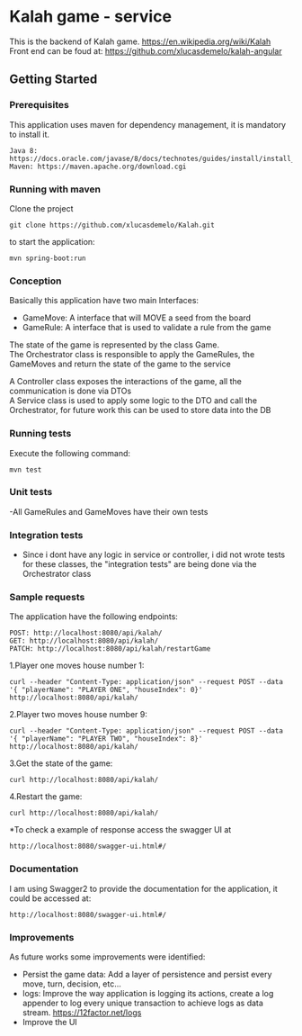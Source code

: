 # Kalah game - service

This is the backend of Kalah game. https://en.wikipedia.org/wiki/Kalah  
Front end can be foud at: https://github.com/xlucasdemelo/kalah-angular

## Getting Started

### Prerequisites

This application uses maven for dependency management, it is mandatory to install it.

```
Java 8: https://docs.oracle.com/javase/8/docs/technotes/guides/install/install_overview.html
Maven: https://maven.apache.org/download.cgi

```

### Running with maven

Clone the project

```
git clone https://github.com/xlucasdemelo/Kalah.git
```

to start the application:

```
mvn spring-boot:run
```

### Conception

Basically this application have two main Interfaces:  
- GameMove: A interface that will MOVE a seed from the board 
- GameRule: A interface that is used to validate a rule from the game

The state of the game is represented by the class Game.  
The Orchestrator class is responsible to apply the GameRules, the GameMoves and return the state of the game to the service

A Controller class exposes the interactions of the game, all the communication is done via DTOs  
A Service class is used to apply some logic to the DTO and call the Orchestrator, for future work this can be used to store data into the DB

### Running tests

Execute the following command:

```
mvn test
```

### Unit tests
-All GameRules and GameMoves have their own tests

### Integration tests
- Since i dont have any logic in service or controller, i did not wrote tests for these classes, the "integration tests" are being done via the Orchestrator class   


### Sample requests

The application have the following endpoints:

```
POST: http://localhost:8080/api/kalah/
GET: http://localhost:8080/api/kalah/
PATCH: http://localhost:8080/api/kalah/restartGame
```

1.Player one moves house number 1:

```
curl --header "Content-Type: application/json" --request POST --data '{ "playerName": "PLAYER ONE", "houseIndex": 0}'  http://localhost:8080/api/kalah/
```

2.Player two moves house number 9:

```
curl --header "Content-Type: application/json" --request POST --data '{ "playerName": "PLAYER TWO", "houseIndex": 8}'  http://localhost:8080/api/kalah/
```

3.Get the state of the game:

```
curl http://localhost:8080/api/kalah/
```

4.Restart the game:

```
curl http://localhost:8080/api/kalah/
```

*To check a example of response access the swagger UI at
```
http://localhost:8080/swagger-ui.html#/
```

### Documentation

I am using Swagger2 to provide the documentation for the application, it could be accessed at: 

```
http://localhost:8080/swagger-ui.html#/
```

### Improvements

As future works some improvements were identified:
- Persist the game data: Add a layer of persistence and persist every move, turn, decision, etc...
- logs: Improve the way application is logging its actions, create a log appender to log every unique transaction to achieve logs as data stream. https://12factor.net/logs
- Improve the UI